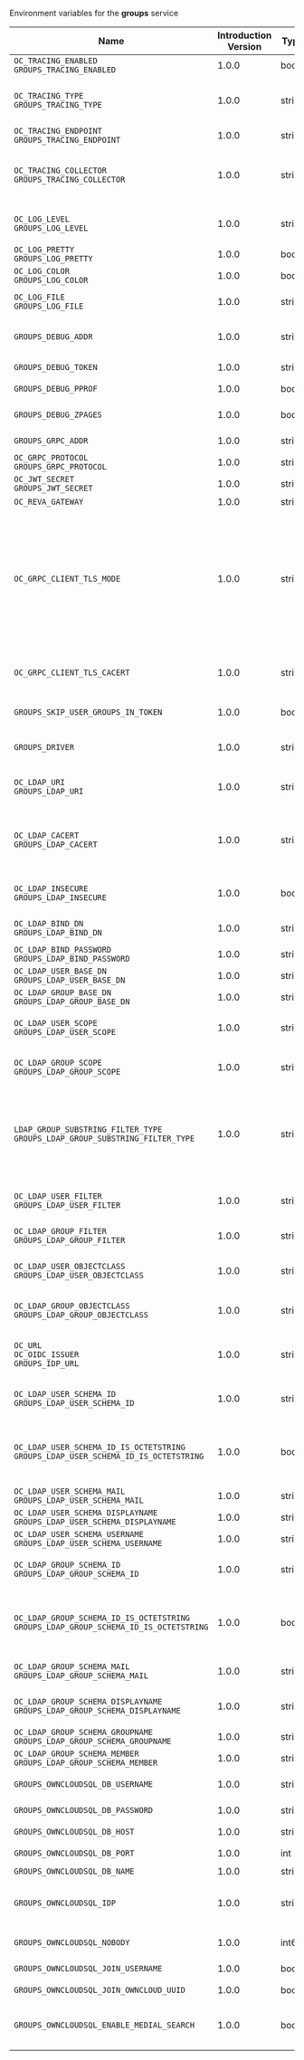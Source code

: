 Environment variables for the **groups** service

| Name | Introduction Version | Type | Description | Default Value |
|---|---|---|---|---|
|`OC_TRACING_ENABLED`<br/>`GROUPS_TRACING_ENABLED`| 1.0.0 |bool|`Activates tracing.`|false|
|`OC_TRACING_TYPE`<br/>`GROUPS_TRACING_TYPE`| 1.0.0 |string|`The type of tracing. Defaults to '', which is the same as 'jaeger'. Allowed tracing types are 'jaeger' and '' as of now.`||
|`OC_TRACING_ENDPOINT`<br/>`GROUPS_TRACING_ENDPOINT`| 1.0.0 |string|`The endpoint of the tracing agent.`||
|`OC_TRACING_COLLECTOR`<br/>`GROUPS_TRACING_COLLECTOR`| 1.0.0 |string|`The HTTP endpoint for sending spans directly to a collector, i.e. \http://jaeger-collector:14268/api/traces. Only used if the tracing endpoint is unset.`||
|`OC_LOG_LEVEL`<br/>`GROUPS_LOG_LEVEL`| 1.0.0 |string|`The log level. Valid values are: 'panic', 'fatal', 'error', 'warn', 'info', 'debug', 'trace'.`||
|`OC_LOG_PRETTY`<br/>`GROUPS_LOG_PRETTY`| 1.0.0 |bool|`Activates pretty log output.`|false|
|`OC_LOG_COLOR`<br/>`GROUPS_LOG_COLOR`| 1.0.0 |bool|`Activates colorized log output.`|false|
|`OC_LOG_FILE`<br/>`GROUPS_LOG_FILE`| 1.0.0 |string|`The path to the log file. Activates logging to this file if set.`||
|`GROUPS_DEBUG_ADDR`| 1.0.0 |string|`Bind address of the debug server, where metrics, health, config and debug endpoints will be exposed.`|127.0.0.1:9161|
|`GROUPS_DEBUG_TOKEN`| 1.0.0 |string|`Token to secure the metrics endpoint.`||
|`GROUPS_DEBUG_PPROF`| 1.0.0 |bool|`Enables pprof, which can be used for profiling.`|false|
|`GROUPS_DEBUG_ZPAGES`| 1.0.0 |bool|`Enables zpages, which can be used for collecting and viewing in-memory traces.`|false|
|`GROUPS_GRPC_ADDR`| 1.0.0 |string|`The bind address of the GRPC service.`|127.0.0.1:9160|
|`OC_GRPC_PROTOCOL`<br/>`GROUPS_GRPC_PROTOCOL`| 1.0.0 |string|`The transport protocol of the GRPC service.`|tcp|
|`OC_JWT_SECRET`<br/>`GROUPS_JWT_SECRET`| 1.0.0 |string|`The secret to mint and validate jwt tokens.`||
|`OC_REVA_GATEWAY`| 1.0.0 |string|`The CS3 gateway endpoint.`|eu.opencloud.api.gateway|
|`OC_GRPC_CLIENT_TLS_MODE`| 1.0.0 |string|`TLS mode for grpc connection to the go-micro based grpc services. Possible values are 'off', 'insecure' and 'on'. 'off': disables transport security for the clients. 'insecure' allows using transport security, but disables certificate verification (to be used with the autogenerated self-signed certificates). 'on' enables transport security, including server certificate verification.`||
|`OC_GRPC_CLIENT_TLS_CACERT`| 1.0.0 |string|`Path/File name for the root CA certificate (in PEM format) used to validate TLS server certificates of the go-micro based grpc services.`||
|`GROUPS_SKIP_USER_GROUPS_IN_TOKEN`| 1.0.0 |bool|`Disables the loading of user's group memberships from the reva access token.`|false|
|`GROUPS_DRIVER`| 1.0.0 |string|`The driver which should be used by the groups service. Supported values are 'ldap' and 'owncloudsql'.`|ldap|
|`OC_LDAP_URI`<br/>`GROUPS_LDAP_URI`| 1.0.0 |string|`URI of the LDAP Server to connect to. Supported URI schemes are 'ldaps://' and 'ldap://'`|ldaps://localhost:9235|
|`OC_LDAP_CACERT`<br/>`GROUPS_LDAP_CACERT`| 1.0.0 |string|`Path/File name for the root CA certificate (in PEM format) used to validate TLS server certificates of the LDAP service. If not defined, the root directory derives from $OC_BASE_DATA_PATH/idm.`|/home/chaser/.opencloud/idm/ldap.crt|
|`OC_LDAP_INSECURE`<br/>`GROUPS_LDAP_INSECURE`| 1.0.0 |bool|`Disable TLS certificate validation for the LDAP connections. Do not set this in production environments.`|false|
|`OC_LDAP_BIND_DN`<br/>`GROUPS_LDAP_BIND_DN`| 1.0.0 |string|`LDAP DN to use for simple bind authentication with the target LDAP server.`|uid=reva,ou=sysusers,o=libregraph-idm|
|`OC_LDAP_BIND_PASSWORD`<br/>`GROUPS_LDAP_BIND_PASSWORD`| 1.0.0 |string|`Password to use for authenticating the 'bind_dn'.`||
|`OC_LDAP_USER_BASE_DN`<br/>`GROUPS_LDAP_USER_BASE_DN`| 1.0.0 |string|`Search base DN for looking up LDAP users.`|ou=users,o=libregraph-idm|
|`OC_LDAP_GROUP_BASE_DN`<br/>`GROUPS_LDAP_GROUP_BASE_DN`| 1.0.0 |string|`Search base DN for looking up LDAP groups.`|ou=groups,o=libregraph-idm|
|`OC_LDAP_USER_SCOPE`<br/>`GROUPS_LDAP_USER_SCOPE`| 1.0.0 |string|`LDAP search scope to use when looking up users. Supported scopes are 'base', 'one' and 'sub'.`|sub|
|`OC_LDAP_GROUP_SCOPE`<br/>`GROUPS_LDAP_GROUP_SCOPE`| 1.0.0 |string|`LDAP search scope to use when looking up groups. Supported scopes are 'base', 'one' and 'sub'.`|sub|
|`LDAP_GROUP_SUBSTRING_FILTER_TYPE`<br/>`GROUPS_LDAP_GROUP_SUBSTRING_FILTER_TYPE`| 1.0.0 |string|`Type of substring search filter to use for substring searches for groups. Supported values are 'initial', 'final' and 'any'. The value 'initial' is used for doing prefix only searches, 'final' for doing suffix only searches or 'any' for doing full substring searches`|any|
|`OC_LDAP_USER_FILTER`<br/>`GROUPS_LDAP_USER_FILTER`| 1.0.0 |string|`LDAP filter to add to the default filters for user search like '(objectclass=openCloudUser)'.`||
|`OC_LDAP_GROUP_FILTER`<br/>`GROUPS_LDAP_GROUP_FILTER`| 1.0.0 |string|`LDAP filter to add to the default filters for group searches.`||
|`OC_LDAP_USER_OBJECTCLASS`<br/>`GROUPS_LDAP_USER_OBJECTCLASS`| 1.0.0 |string|`The object class to use for users in the default user search filter ('inetOrgPerson').`|inetOrgPerson|
|`OC_LDAP_GROUP_OBJECTCLASS`<br/>`GROUPS_LDAP_GROUP_OBJECTCLASS`| 1.0.0 |string|`The object class to use for groups in the default group search filter ('groupOfNames').`|groupOfNames|
|`OC_URL`<br/>`OC_OIDC_ISSUER`<br/>`GROUPS_IDP_URL`| 1.0.0 |string|`The identity provider value to set in the group IDs of the CS3 group objects for groups returned by this group provider.`|https://localhost:9200|
|`OC_LDAP_USER_SCHEMA_ID`<br/>`GROUPS_LDAP_USER_SCHEMA_ID`| 1.0.0 |string|`LDAP Attribute to use as the unique id for users. This should be a stable globally unique id like a UUID.`|openCloudUUID|
|`OC_LDAP_USER_SCHEMA_ID_IS_OCTETSTRING`<br/>`GROUPS_LDAP_USER_SCHEMA_ID_IS_OCTETSTRING`| 1.0.0 |bool|`Set this to true if the defined 'ID' attribute for users is of the 'OCTETSTRING' syntax. This is e.g. required when using the 'objectGUID' attribute of Active Directory for the user ID's.`|false|
|`OC_LDAP_USER_SCHEMA_MAIL`<br/>`GROUPS_LDAP_USER_SCHEMA_MAIL`| 1.0.0 |string|`LDAP Attribute to use for the email address of users.`|mail|
|`OC_LDAP_USER_SCHEMA_DISPLAYNAME`<br/>`GROUPS_LDAP_USER_SCHEMA_DISPLAYNAME`| 1.0.0 |string|`LDAP Attribute to use for the displayname of users.`|displayname|
|`OC_LDAP_USER_SCHEMA_USERNAME`<br/>`GROUPS_LDAP_USER_SCHEMA_USERNAME`| 1.0.0 |string|`LDAP Attribute to use for username of users.`|uid|
|`OC_LDAP_GROUP_SCHEMA_ID`<br/>`GROUPS_LDAP_GROUP_SCHEMA_ID`| 1.0.0 |string|`LDAP Attribute to use as the unique id for groups. This should be a stable globally unique ID like a UUID.`|openCloudUUID|
|`OC_LDAP_GROUP_SCHEMA_ID_IS_OCTETSTRING`<br/>`GROUPS_LDAP_GROUP_SCHEMA_ID_IS_OCTETSTRING`| 1.0.0 |bool|`Set this to true if the defined 'id' attribute for groups is of the 'OCTETSTRING' syntax. This is e.g. required when using the 'objectGUID' attribute of Active Directory for the group ID's.`|false|
|`OC_LDAP_GROUP_SCHEMA_MAIL`<br/>`GROUPS_LDAP_GROUP_SCHEMA_MAIL`| 1.0.0 |string|`LDAP Attribute to use for the email address of groups (can be empty).`|mail|
|`OC_LDAP_GROUP_SCHEMA_DISPLAYNAME`<br/>`GROUPS_LDAP_GROUP_SCHEMA_DISPLAYNAME`| 1.0.0 |string|`LDAP Attribute to use for the displayname of groups (often the same as groupname attribute).`|cn|
|`OC_LDAP_GROUP_SCHEMA_GROUPNAME`<br/>`GROUPS_LDAP_GROUP_SCHEMA_GROUPNAME`| 1.0.0 |string|`LDAP Attribute to use for the name of groups.`|cn|
|`OC_LDAP_GROUP_SCHEMA_MEMBER`<br/>`GROUPS_LDAP_GROUP_SCHEMA_MEMBER`| 1.0.0 |string|`LDAP Attribute that is used for group members.`|member|
|`GROUPS_OWNCLOUDSQL_DB_USERNAME`| 1.0.0 |string|`Database user to use for authenticating with the owncloud database.`|owncloud|
|`GROUPS_OWNCLOUDSQL_DB_PASSWORD`| 1.0.0 |string|`Password for the database user.`||
|`GROUPS_OWNCLOUDSQL_DB_HOST`| 1.0.0 |string|`Hostname of the database server.`|mysql|
|`GROUPS_OWNCLOUDSQL_DB_PORT`| 1.0.0 |int|`Network port to use for the database connection.`|3306|
|`GROUPS_OWNCLOUDSQL_DB_NAME`| 1.0.0 |string|`Name of the owncloud database.`|owncloud|
|`GROUPS_OWNCLOUDSQL_IDP`| 1.0.0 |string|`The identity provider value to set in the userids of the CS3 user objects for users returned by this user provider.`|https://localhost:9200|
|`GROUPS_OWNCLOUDSQL_NOBODY`| 1.0.0 |int64|`Fallback number if no numeric UID and GID properties are provided.`|90|
|`GROUPS_OWNCLOUDSQL_JOIN_USERNAME`| 1.0.0 |bool|`Join the user properties table to read usernames.`|false|
|`GROUPS_OWNCLOUDSQL_JOIN_OWNCLOUD_UUID`| 1.0.0 |bool|`Join the user properties table to read user IDs.`|false|
|`GROUPS_OWNCLOUDSQL_ENABLE_MEDIAL_SEARCH`| 1.0.0 |bool|`Allow 'medial search' when searching for users instead of just doing a prefix search. This allows finding 'Alice' when searching for 'lic'.`|false|
